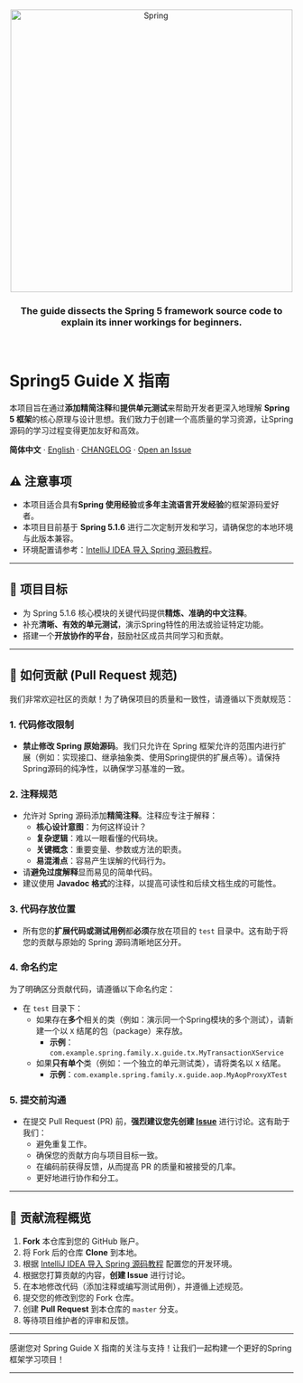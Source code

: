 <div align="center">
  <br />
  <br />
  <a><img width=500 alt="Spring" src="https://github.com/jasperyou/spring-guide-x/blob/master/Spring_Framework_Logo_2018.svg.png"></a>
  <br />
  <h3>The guide dissects the Spring 5 framework source code to explain its inner workings for beginners.</h3>
  <br />
</div>

# Spring5 Guide X 指南

本项目旨在通过**添加精简注释**和**提供单元测试**来帮助开发者更深入地理解 **Spring 5 框架**的核心原理与设计思想。我们致力于创建一个高质量的学习资源，让Spring源码的学习过程变得更加友好和高效。

**简体中文** · [English](./README.en-US.md)  · [CHANGELOG](./CHANGELOG.md) · [Open an Issue](https://github.com/jasperyou/spring-guide-x/issues/new)


## ⚠️ 注意事项

* 本项目适合具有**Spring 使用经验**或**多年主流语言开发经验**的框架源码爱好者。
* 本项目目前基于 **Spring 5.1.6** 进行二次定制开发和学习，请确保您的本地环境与此版本兼容。
* 环境配置请参考：[IntelliJ IDEA 导入 Spring 源码教程](https://blog.csdn.net/xhmico/article/details/130612527)。

---

## 🎯 项目目标

* 为 Spring 5.1.6 核心模块的关键代码提供**精炼、准确的中文注释**。
* 补充**清晰、有效的单元测试**，演示Spring特性的用法或验证特定功能。
* 搭建一个**开放协作的平台**，鼓励社区成员共同学习和贡献。

---

## 🚀 如何贡献 (Pull Request 规范)

我们非常欢迎社区的贡献！为了确保项目的质量和一致性，请遵循以下贡献规范：

### 1. 代码修改限制

* **禁止修改 Spring 原始源码**。我们只允许在 Spring 框架允许的范围内进行扩展（例如：实现接口、继承抽象类、使用Spring提供的扩展点等）。请保持Spring源码的纯净性，以确保学习基准的一致。

### 2. 注释规范

* 允许对 Spring 源码添加**精简注释**。注释应专注于解释：
    * **核心设计意图**：为何这样设计？
    * **复杂逻辑**：难以一眼看懂的代码块。
    * **关键概念**：重要变量、参数或方法的职责。
    * **易混淆点**：容易产生误解的代码行为。
* 请**避免过度解释**显而易见的简单代码。
* 建议使用 **Javadoc 格式**的注释，以提高可读性和后续文档生成的可能性。

### 3. 代码存放位置

* 所有您的**扩展代码或测试用例**都**必须**存放在项目的 `test` 目录中。这有助于将您的贡献与原始的 Spring 源码清晰地区分开。

### 4. 命名约定

为了明确区分贡献代码，请遵循以下命名约定：

* 在 `test` 目录下：
    * 如果存在**多个**相关的类（例如：演示同一个Spring模块的多个测试），请新建一个以 `X` 结尾的包（package）来存放。
        * **示例**：`com.example.spring.family.x.guide.tx.MyTransactionXService`
    * 如果**只有单个**类（例如：一个独立的单元测试类），请将类名以 `X` 结尾。
        * **示例**：`com.example.spring.family.x.guide.aop.MyAopProxyXTest`

### 5. 提交前沟通

* 在提交 Pull Request (PR) 前，**强烈建议您先创建 [Issue](https://github.com/jasperyou/spring-guide-x/issues/new)** 进行讨论。这有助于我们：
    * 避免重复工作。
    * 确保您的贡献方向与项目目标一致。
    * 在编码前获得反馈，从而提高 PR 的质量和被接受的几率。
    * 更好地进行协作和分工。

---

## 🤝 贡献流程概览

1.  **Fork** 本仓库到您的 GitHub 账户。
2.  将 Fork 后的仓库 **Clone** 到本地。
3.  根据 [IntelliJ IDEA 导入 Spring 源码教程](https://blog.csdn.net/xhmico/article/details/130612527) 配置您的开发环境。
4.  根据您打算贡献的内容，**创建 Issue** 进行讨论。
5.  在本地修改代码（添加注释或编写测试用例），并遵循上述规范。
6.  提交您的修改到您的 Fork 仓库。
7.  创建 **Pull Request** 到本仓库的 `master` 分支。
8.  等待项目维护者的评审和反馈。

---

感谢您对 Spring Guide X 指南的关注与支持！让我们一起构建一个更好的Spring框架学习项目！

---

